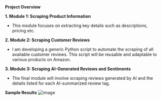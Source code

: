 ****Project Overview****

**1. Module 1: Scraping Product Information**
   - This module focuses on extracting key details such as descriptions, pricing etc.

**2. Module 2: Scraping Customer Reviews**
   - I am developing a generic Python script to automate the scraping of all available customer reviews. This script will be 
     reusable and adaptable to various products on Amazon.

**3. Module 3: Scraping  AI-Generated Reviews and Sentiments**
   - The final module will involve scraping reviews generated by AI and the details listed for each AI-summarized review tag.

****Sample Results****
![image](https://github.com/Vikranthreddy414/WebScraping/assets/48249218/2b8991d9-b613-430a-b01b-e97294ce0815)

